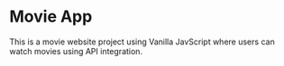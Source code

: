 # Movie App
This is a movie website project using Vanilla JavScript where users can watch movies using API integration.



